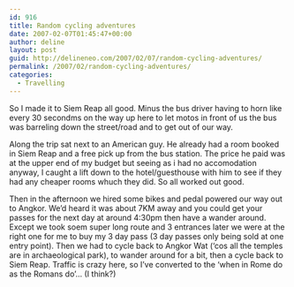 ```yaml
---
id: 916
title: Random cycling adventures
date: 2007-02-07T01:45:47+00:00
author: deline
layout: post
guid: http://delineneo.com/2007/02/07/random-cycling-adventures/
permalink: /2007/02/random-cycling-adventures/
categories:
  - Travelling
---
```

So I made it to Siem Reap all good. Minus the bus driver having to horn like every 30 secondms on the way up here to let motos in front of us the bus was barreling down the street/road and to get out of our way.

Along the trip sat next to an American guy. He already had a room booked in Siem Reap and a free pick up from the bus station. The price he paid was at the upper end of my budget but seeing as i had no accomodation anyway, I caught a lift down to the hotel/guesthouse with him to see if they had any cheaper rooms whuch they did. So all worked out good.

Then in the afternoon we hired some bikes and pedal powered our way out to Angkor. We&#8217;d heard it was about 7KM away and you could get your passes for the next day at around 4:30pm then have a wander around. Except we took soem super long route and 3 entrances later we were at the right one for me to buy my 3 day pass (3 day passes only being sold at one entry point). Then we had to cycle back to Angkor Wat (&#8216;cos all the temples are in archaeological park), to wander around for a bit, then a cycle back to Siem Reap. Traffic is crazy here, so I&#8217;ve converted to the &#8216;when in Rome do as the Romans do&#8217;&#8230; (I think?)
